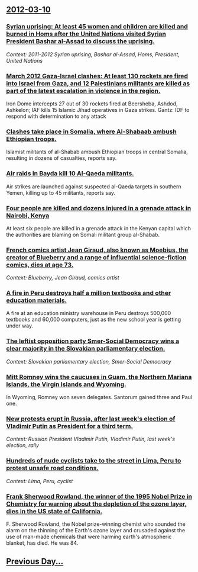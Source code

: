 ## [2012-03-10](/news/2012/03/10/index.md)

### [Syrian uprising: At least 45 women and children are killed and burned in Homs after the United Nations visited Syrian President Bashar al-Assad to discuss the uprising. ](/news/2012/03/10/syrian-uprising-at-least-45-women-and-children-are-killed-and-burned-in-homs-after-the-united-nations-visited-syrian-president-bashar-al-as.md)
_Context: 2011-2012 Syrian uprising, Bashar al-Assad, Homs, President, United Nations_

### [March 2012 Gaza-Israel clashes: At least 130 rockets are fired into Israel from Gaza, and 12 Palestinians militants are killed as part of the latest escalation in violence in the region. ](/news/2012/03/10/march-2012-gaza-israel-clashes-at-least-130-rockets-are-fired-into-israel-from-gaza-and-12-palestinians-militants-are-killed-as-part-of-th.md)
Iron Dome intercepts 27 out of 30 rockets fired at Beersheba, Ashdod, Ashkelon; IAF kills 15 Islamic Jihad operatives in Gaza strikes. Gantz: IDF to respond with determination to any attack

### [Clashes take place in Somalia, where Al-Shabaab ambush Ethiopian troops. ](/news/2012/03/10/clashes-take-place-in-somalia-where-al-shabaab-ambush-ethiopian-troops.md)
Islamist militants of al-Shabab ambush Ethiopian troops in central Somalia, resulting in dozens of casualties, reports say.

### [Air raids in Bayda kill 10 Al-Qaeda militants. ](/news/2012/03/10/air-raids-in-bayda-kill-10-al-qaeda-militants.md)
Air strikes are launched against suspected al-Qaeda targets in southern Yemen, killing up to 45 militants, reports say.

### [Four people are killed and dozens injured in a grenade attack in Nairobi, Kenya ](/news/2012/03/10/four-people-are-killed-and-dozens-injured-in-a-grenade-attack-in-nairobi-kenya.md)
At least six people are killed in a grenade attack in the Kenyan capital which the authorities are blaming on Somali militant group al-Shabab.

### [French comics artist Jean Giraud, also known as Moebius, the creator of Blueberry and a range of influential science-fiction comics, dies at age 73. ](/news/2012/03/10/french-comics-artist-jean-giraud-also-known-as-mabius-the-creator-of-blueberry-and-a-range-of-influential-science-fiction-comics-dies-at.md)
_Context: Blueberry, Jean Giraud, comics artist_

### [A fire in Peru destroys half a million textbooks and other education materials. ](/news/2012/03/10/a-fire-in-peru-destroys-half-a-million-textbooks-and-other-education-materials.md)
A fire at an education ministry warehouse in Peru destroys 500,000 textbooks and 60,000 computers, just as the new school year is getting under way.

### [The leftist opposition party Smer-Social Democracy wins a clear majority in the Slovakian parliamentary election. ](/news/2012/03/10/the-leftist-opposition-party-smer-social-democracy-wins-a-clear-majority-in-the-slovakian-parliamentary-election.md)
_Context: Slovakian parliamentary election, Smer-Social Democracy_

### [Mitt Romney wins the caucuses in Guam, the Northern Mariana Islands, the Virgin Islands and Wyoming. ](/news/2012/03/10/mitt-romney-wins-the-caucuses-in-guam-the-northern-mariana-islands-the-virgin-islands-and-wyoming.md)
In Wyoming, Romney won seven delegates. Santorum gained three and Paul one.

### [New protests erupt in Russia, after last week's election of Vladimir Putin as President for a third term. ](/news/2012/03/10/new-protests-erupt-in-russia-after-last-week-s-election-of-vladimir-putin-as-president-for-a-third-term.md)
_Context: Russian President Vladimir Putin, Vladimir Putin, last week's election, rally_

### [Hundreds of nude cyclists take to the street in Lima, Peru to protest unsafe road conditions. ](/news/2012/03/10/hundreds-of-nude-cyclists-take-to-the-street-in-lima-peru-to-protest-unsafe-road-conditions.md)
_Context: Lima, Peru, cyclist_

### [Frank Sherwood Rowland, the winner of the 1995 Nobel Prize in Chemistry for warning about the depletion of the ozone layer, dies in the US state of California. ](/news/2012/03/10/frank-sherwood-rowland-the-winner-of-the-1995-nobel-prize-in-chemistry-for-warning-about-the-depletion-of-the-ozone-layer-dies-in-the-us-s.md)
F. Sherwood Rowland, the Nobel prize-winning chemist who sounded the alarm on the thinning of the Earth&#x27;s ozone layer and crusaded against the use of man-made chemicals that were harming earth&#x27;s atmospheric blanket, has died. He was 84.

## [Previous Day...](/news/2012/03/9/index.md)

